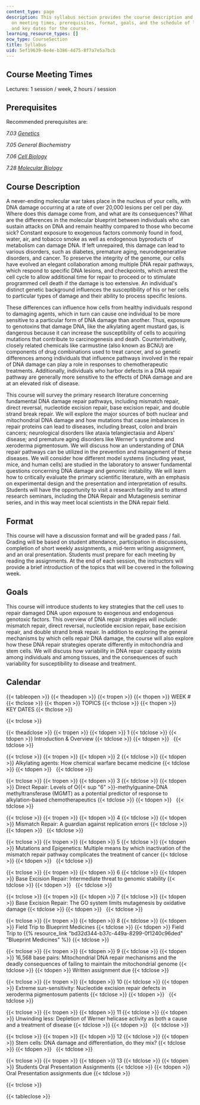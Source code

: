 ```yaml
---
content_type: page
description: This syllabus section provides the course description and information
  on meeting times, prerequisites, format, goals, and the schedule of lecture topics
  and key dates for the course.
learning_resource_types: []
ocw_type: CourseSection
title: Syllabus
uid: 5ef19639-8e4e-b386-4d75-8f7a7e5a7bcb
---
```


Course Meeting Times
--------------------

Lectures: 1 session / week, 2 hours / session

Prerequisites
-------------

Recommended prerequisites are:

_7.03_ [_Genetics_](/courses/7-03-genetics-fall-2004)

_7.05 General Biochemistry_

_7.06_ [_Cell Biology_](/courses/7-06-cell-biology-spring-2007)

_7.28_ [_Molecular Biology_](/courses/7-28-molecular-biology-spring-2005)

Course Description
------------------

A never-ending molecular war takes place in the nucleus of your cells, with DNA damage occurring at a rate of over 20,000 lesions per cell per day. Where does this damage come from, and what are its consequences? What are the differences in the molecular blueprint between individuals who can sustain attacks on DNA and remain healthy compared to those who become sick? Constant exposure to exogenous factors commonly found in food, water, air, and tobacco smoke as well as endogenous byproducts of metabolism can damage DNA. If left unrepaired, this damage can lead to various disorders, such as diabetes, premature aging, neurodegenerative disorders, and cancer. To preserve the integrity of the genome, our cells have evolved an elegant collaboration among multiple DNA repair pathways, which respond to specific DNA lesions, and checkpoints, which arrest the cell cycle to allow additional time for repair to proceed or to stimulate programmed cell death if the damage is too extensive. An individual's distinct genetic background influences the susceptibility of his or her cells to particular types of damage and their ability to process specific lesions.

These differences can influence how cells from healthy individuals respond to damaging agents, which in turn can cause one individual to be more sensitive to a particular form of DNA damage than another. Thus, exposure to genotoxins that damage DNA, like the alkylating agent mustard gas, is dangerous because it can increase the susceptibility of cells to acquiring mutations that contribute to carcinogenesis and death. Counterintuitively, closely related chemicals like carmustine (also known as BCNU) are components of drug combinations used to treat cancer, and so genetic differences among individuals that influence pathways involved in the repair of DNA damage can play a role in responses to chemotherapeutic treatments. Additionally, individuals who harbor defects in a DNA repair pathway are generally more sensitive to the effects of DNA damage and are at an elevated risk of disease.

This course will survey the primary research literature concerning fundamental DNA damage repair pathways, including mismatch repair, direct reversal, nucleotide excision repair, base excision repair, and double strand break repair. We will explore the major sources of both nuclear and mitochondrial DNA damage and how mutations that cause imbalances in repair proteins can lead to diseases, including breast, colon and brain cancers; neurological disorders like ataxia telangiectasia and Alpers' disease; and premature aging disorders like Werner's syndrome and xeroderma pigmentosum. We will discuss how an understanding of DNA repair pathways can be utilized in the prevention and management of these diseases. We will consider how different model systems (including yeast, mice, and human cells) are studied in the laboratory to answer fundamental questions concerning DNA damage and genomic instability. We will learn how to critically evaluate the primary scientific literature, with an emphasis on experimental design and the presentation and interpretation of results. Students will have the opportunity to visit a research facility and to attend research seminars, including the DNA Repair and Mutagenesis seminar series, and in this way meet local scientists in the DNA repair field.

Format
------

This course will have a discussion format and will be graded pass / fail. Grading will be based on student attendance, participation in discussions, completion of short weekly assignments, a mid-term writing assignment, and an oral presentation. Students must prepare for each meeting by reading the assignments. At the end of each session, the instructors will provide a brief introduction of the topics that will be covered in the following week.

Goals
-----

This course will introduce students to key strategies that the cell uses to repair damaged DNA upon exposure to exogenous and endogenous genotoxic factors. This overview of DNA repair strategies will include: mismatch repair, direct reversal, nucleotide excision repair, base excision repair, and double strand break repair. In addition to exploring the general mechanisms by which cells repair DNA damage, the course will also explore how these DNA repair strategies operate differently in mitochondria and stem cells. We will discuss how variability in DNA repair capacity exists among individuals and among tissues, and the consequences of such variability for susceptibility to disease and treatment.

Calendar
--------

{{< tableopen >}}
{{< theadopen >}}
{{< tropen >}}
{{< thopen >}}
WEEK #
{{< thclose >}}
{{< thopen >}}
TOPICS
{{< thclose >}}
{{< thopen >}}
KEY DATES
{{< thclose >}}

{{< trclose >}}

{{< theadclose >}}
{{< tropen >}}
{{< tdopen >}}
1
{{< tdclose >}}
{{< tdopen >}}
Introduction & Overview
{{< tdclose >}}
{{< tdopen >}}
 
{{< tdclose >}}

{{< trclose >}}
{{< tropen >}}
{{< tdopen >}}
2
{{< tdclose >}}
{{< tdopen >}}
Alkylating agents: How chemical warfare became medicine
{{< tdclose >}}
{{< tdopen >}}
 
{{< tdclose >}}

{{< trclose >}}
{{< tropen >}}
{{< tdopen >}}
3
{{< tdclose >}}
{{< tdopen >}}
Direct Repair: Levels of O{{< sup "6" >}}\-methylguanine-DNA methyltransferase (MGMT) as a potential predictor of response to alkylation-based chemotherapeutics
{{< tdclose >}}
{{< tdopen >}}
 
{{< tdclose >}}

{{< trclose >}}
{{< tropen >}}
{{< tdopen >}}
4
{{< tdclose >}}
{{< tdopen >}}
Mismatch Repair: A guardian against replication errors
{{< tdclose >}}
{{< tdopen >}}
 
{{< tdclose >}}

{{< trclose >}}
{{< tropen >}}
{{< tdopen >}}
5
{{< tdclose >}}
{{< tdopen >}}
Mutations and Epigenetics: Multiple means by which inactivation of the mismatch repair pathway complicates the treatment of cancer
{{< tdclose >}}
{{< tdopen >}}
 
{{< tdclose >}}

{{< trclose >}}
{{< tropen >}}
{{< tdopen >}}
6
{{< tdclose >}}
{{< tdopen >}}
Base Excision Repair: Intermediate threat to genomic stability
{{< tdclose >}}
{{< tdopen >}}
 
{{< tdclose >}}

{{< trclose >}}
{{< tropen >}}
{{< tdopen >}}
7
{{< tdclose >}}
{{< tdopen >}}
Base Excision Repair: The GO system limits mutagenesis by oxidative damage
{{< tdclose >}}
{{< tdopen >}}
 
{{< tdclose >}}

{{< trclose >}}
{{< tropen >}}
{{< tdopen >}}
8
{{< tdclose >}}
{{< tdopen >}}
Field Trip to Blueprint Medicines
{{< tdclose >}}
{{< tdopen >}}
Field Trip to {{% resource_link "bd32d344-b37c-449a-8299-0f1240c96ded" "Blueprint Medicines" %}}
{{< tdclose >}}

{{< trclose >}}
{{< tropen >}}
{{< tdopen >}}
9
{{< tdclose >}}
{{< tdopen >}}
16,568 base pairs: Mitochondrial DNA repair mechanisms and the deadly consequences of failing to maintain the mitochondrial genome
{{< tdclose >}}
{{< tdopen >}}
Written assignment due
{{< tdclose >}}

{{< trclose >}}
{{< tropen >}}
{{< tdopen >}}
10
{{< tdclose >}}
{{< tdopen >}}
Extreme sun-sensitivity: Nucleotide excision repair defects in xeroderma pigmentosum patients
{{< tdclose >}}
{{< tdopen >}}
 
{{< tdclose >}}

{{< trclose >}}
{{< tropen >}}
{{< tdopen >}}
11
{{< tdclose >}}
{{< tdopen >}}
Unwinding less: Depletion of Werner helicase activity as both a cause and a treatment of disease
{{< tdclose >}}
{{< tdopen >}}
 
{{< tdclose >}}

{{< trclose >}}
{{< tropen >}}
{{< tdopen >}}
12
{{< tdclose >}}
{{< tdopen >}}
Stem cells: DNA damage and differentiation, do they mix?
{{< tdclose >}}
{{< tdopen >}}
 
{{< tdclose >}}

{{< trclose >}}
{{< tropen >}}
{{< tdopen >}}
13
{{< tdclose >}}
{{< tdopen >}}
Students Oral Presentation Assignments
{{< tdclose >}}
{{< tdopen >}}
Oral Presentation assignments due
{{< tdclose >}}

{{< trclose >}}

{{< tableclose >}}